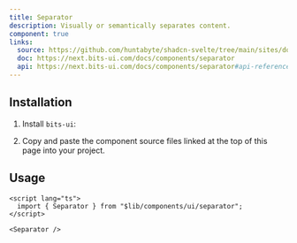 ```yaml
---
title: Separator
description: Visually or semantically separates content.
component: true
links:
  source: https://github.com/huntabyte/shadcn-svelte/tree/main/sites/docs/src/lib/registry/default/ui/separator
  doc: https://next.bits-ui.com/docs/components/separator
  api: https://next.bits-ui.com/docs/components/separator#api-reference
---
```


<script>
  import { ComponentPreview, ManualInstall, PMAddComp, PMInstall } from '$lib/components/docs';
</script>

<ComponentPreview name="separator-demo">

<div></div>

</ComponentPreview>

## Installation

<PMAddComp name="separator" />

<ManualInstall>

1. Install `bits-ui`:

<PMInstall command="bits-ui -D" />

2. Copy and paste the component source files linked at the top of this page into your project.

</ManualInstall>

## Usage

```svelte
<script lang="ts">
  import { Separator } from "$lib/components/ui/separator";
</script>

<Separator />
```
